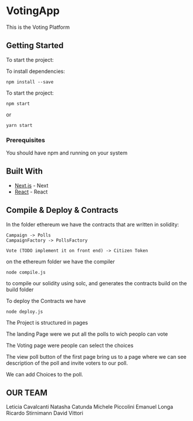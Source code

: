 



# VotingApp

This is the Voting Platform 

## Getting Started

To start the project:

To install dependencies:
```
npm install --save
```

To start the project:
```
npm start
```
or
```
yarn start
```

### Prerequisites

You should have npm and running on your system

## Built With

* [Next.js](https://github.com/zeit/next.js/) - Next
* [React](https://reactjs.org) - React 



## Compile & Deploy & Contracts

In the folder ethereum we have the contracts that are written in solidity:
```
Campaign -> Polls
CampaignFactory -> PollsFactory

Vote (TODO implement it on front end) -> Citizen Token
```

on the ethereum folder we have the compiler
```
node compile.js
```
to compile our solidity using solc, and generates the contracts build on the build folder

To deploy the Contracts we have
```
node deploy.js
```
The Project is structured in pages

The landing Page were we put all the polls to wich peoplo can vote

The Voting page were people can select the choices

The view poll button of the first page bring us to a page where we can see description of the poll and invite voters to our
poll.

We can add Choices to the poll.


## OUR TEAM


Leticia Cavalcanti
Natasha Catunda
Michele Piccolini
Emanuel Longa
Ricardo Stirnimann
David Vittori












